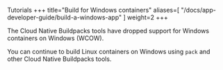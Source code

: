Tutorials
+++
title="Build for Windows containers"
aliases=[
  "/docs/app-developer-guide/build-a-windows-app"
]
weight=2
+++

The Cloud Native Buildpacks tools have dropped support for Windows containers on Windows (WCOW).

You can continue to build Linux containers on Windows using `pack` and other Cloud Native Buildpacks tools.
